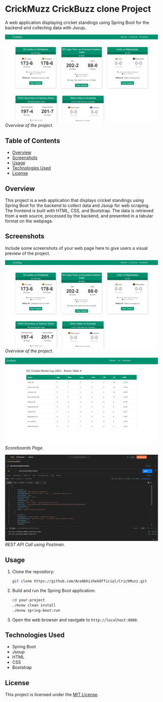 # CrickMuzz CrickBuzz clone Project

A web application displaying cricket standings using Spring Boot for the backend and collecting data with Jsoup.

![Screenshot 1](screenshots/screenshot1.png)
_Overview of the project._

## Table of Contents

- [Overview](#overview)
- [Screenshots](#screenshots)
- [Usage](#usage)
- [Technologies Used](#technologies-used)
- [License](#license)

## Overview

This project is a web application that displays cricket standings using Spring Boot for the backend to collect data and Jsoup for web scraping. The frontend is built with HTML, CSS, and Bootstrap. The data is retrieved from a web source, processed by the backend, and presented in a tabular format on the webpage.

## Screenshots

Include some screenshots of your web page here to give users a visual preview of the project.

![Screenshot 1](screenshots/screenshot1.png)
_Overview of the project._

![Screenshot 2](screenshots/screenshot2.png)
_Scoreboards Page._

![Screenshot 3](screenshots/screenshot3.png)
_REST API Call using Postman._

## Usage

1. Clone the repository:

   ```bash
   git clone https://github.com/AceAbhishekOfficial/CrickMuzz.git
   ```

2. Build and run the Spring Boot application:

   ```bash
   cd your-project
   ./mvnw clean install
   ./mvnw spring-boot:run
   ```

3. Open the web browser and navigate to `http://localhost:8080`.

## Technologies Used

- Spring Boot
- Jsoup
- HTML
- CSS
- Bootstrap

## License

This project is licensed under the [MIT License](LICENSE).
